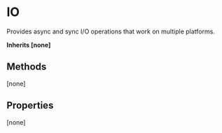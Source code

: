 # IO
Provides async and sync I/O operations that work on multiple platforms.

**Inherits [none]**

## Methods
[none]

## Properties
[none]


